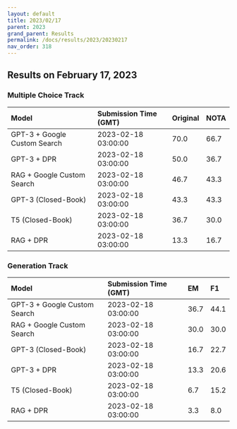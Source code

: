 ```yaml
---
layout: default
title: 2023/02/17
parent: 2023
grand_parent: Results
permalink: /docs/results/2023/20230217
nav_order: 318
---
```


## Results on February 17, 2023

### Multiple Choice Track

| Model        | Submission Time (GMT) | Original | NOTA | 
|:-------------|:---------|:---------|:-----|
|GPT-3 + Google Custom Search|2023-02-18 03:00:00|70.0|66.7|
|GPT-3 + DPR|2023-02-18 03:00:00|50.0|36.7|
|RAG + Google Custom Search|2023-02-18 03:00:00|46.7|43.3|
|GPT-3 (Closed-Book)|2023-02-18 03:00:00|43.3|43.3|
|T5 (Closed-Book)|2023-02-18 03:00:00|36.7|30.0|
|RAG + DPR|2023-02-18 03:00:00|13.3|16.7|



### Generation Track

| Model        | Submission Time (GMT) | EM | F1 | 
|:-------------|:---------|:---------|:-----|
|GPT-3 + Google Custom Search|2023-02-18 03:00:00|36.7|44.1|
|RAG + Google Custom Search|2023-02-18 03:00:00|30.0|30.0|
|GPT-3 (Closed-Book)|2023-02-18 03:00:00|16.7|22.7|
|GPT-3 + DPR|2023-02-18 03:00:00|13.3|20.6|
|T5 (Closed-Book)|2023-02-18 03:00:00|6.7|15.2|
|RAG + DPR|2023-02-18 03:00:00|3.3|8.0|

